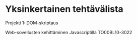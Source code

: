 # Yksinkertainen tehtävälista

Projekti 1: DOM-skriptaus

Web-sovellusten kehittäminen Javascriptillä TO00BL10-3022